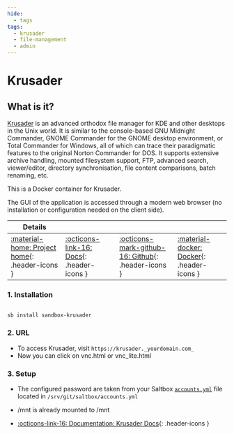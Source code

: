 ```yaml
---
hide:
  - tags
tags:
  - krusader
  - file-management
  - admin
---
```


# Krusader

## What is it?

[Krusader](http://www.krusader.org/) is an advanced orthodox file manager for KDE and other desktops in the Unix world. It is similar to the console-based GNU Midnight Commander, GNOME Commander for the GNOME desktop environment, or Total Commander for Windows, all of which can trace their paradigmatic features to the original Norton Commander for DOS. It supports extensive archive handling, mounted filesystem support, FTP, advanced search, viewer/editor, directory synchronisation, file content comparisons, batch renaming, etc.

This is a Docker container for Krusader.

The GUI of the application is accessed through a modern web browser (no installation or configuration needed on the client side).

| Details     |             |             |             |
|-------------|-------------|-------------|-------------|
| [:material-home: Project home](http://www.krusader.org/){: .header-icons } | [:octicons-link-16: Docs](https://github.com/binhex/arch-krusader){: .header-icons } | [:octicons-mark-github-16: Github](https://github.com/binhex/arch-krusader){: .header-icons } | [:material-docker: Docker](https://hub.docker.com/r/binhex/arch-krusader){: .header-icons }|

### 1. Installation

``` shell

sb install sandbox-krusader

```

### 2. URL

- To access Krusader, visit `https://krusader._yourdomain.com_`
- Now you can click on vnc.html or vnc_lite.html

### 3. Setup

- The configured password are taken from your Saltbox [`accounts.yml`](../../saltbox/install/install.md#step-2-configuration) file located in `/srv/git/saltbox/accounts.yml`
- /mnt is already mounted to /mnt

- [:octicons-link-16: Documentation: Krusader Docs](https://github.com/binhex/arch-krusader){: .header-icons }
